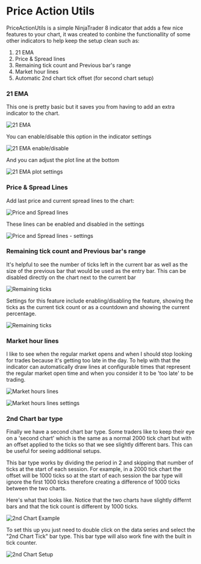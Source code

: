 # Price Action Utils
PriceActionUtils is a simple NinjaTrader 8 indicator that adds a few nice features to your chart, it was created to conbine the functionallity of some other indicators to help keep the setup clean such as:

1. 21 EMA
2. Price & Spread lines
3. Remaining tick count and Previous bar's range
5. Market hour lines
6. Automatic 2nd chart tick offset (for second chart setup)


### 21 EMA

This one is pretty basic but it saves you from having to add an extra indicator to the chart.

![21 EMA](./docs/images/1_21_ema.png)

You can enable/disable this option in the indicator settings


![21 EMA enable/disable](./docs/images/1_21_ema_2.png)

And you can adjust the plot line at the bottom


![21 EMA plot settings](./docs/images/1_21_ema_3.png)

### Price & Spread Lines

Add last price and current spread lines to the chart:

![Price and Spread lines](./docs/images/price_lines1.png)

These lines can be enabled and disabled in the settings

![Price and Spread lines - settings](./docs/images/price_lines2.png)

### Remaining tick count and Previous bar's range

It's helpful to see the number of ticks left in the current bar as well as the size of the previous bar that would be used as the entry bar. This can be disabled directly on the chart next to the current bar

![Remaining ticks](./docs/images/remaining_ticks_1.png)

Settings for this feature include enabling/disabling the feature, showing the ticks as the current tick count or as a countdown and showing the current percentage.

![Remaining ticks](./docs/images/remaining_ticks_2.png)

### Market hour lines

I like to see when the regular market opens and when I should stop looking for trades because it's getting too late in the day. To help with that the indicator can automatically draw lines at configurable times that represent the regular market open time and when you consider it to be 'too late' to be trading.

![Market hours lines](./docs/images/market_hours_lines_1.png)

![Market hours lines settings](./docs/images/market_hours_lines_2.png)

### 2nd Chart bar type

Finally we have a second chart bar type. Some traders like to keep their eye on a 'second chart' which is the same as a normal 2000 tick chart but with an offset applied to the ticks so that we see slightly different bars. This can be useful for seeing additional setups.

This bar type works by dividing the period in 2 and skipping that number of ticks at the start of each session. For example, in a 2000 tick chart the offset will be 1000 ticks so at the start of each session the bar type will ignore the first 1000 ticks therefore creating a difference of 1000 ticks between the two charts.

Here's what that looks like. Notice that the two charts have slightly differnt bars and that the tick count is different by 1000 ticks.

![2nd Chart Example](./docs/images/2nd_chart_1.png)

To set this up you just need to double click on the data series and select the "2nd Chart Tick" bar type. This bar type will also work fine with the built in tick counter.

![2nd Chart Setup](./docs/images/2nd_chart_2.png)